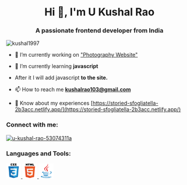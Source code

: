 <h1 align="center">Hi 👋, I'm U Kushal Rao</h1>
<h3 align="center">A passionate frontend developer from India</h3>

<p align="left"> <img src="https://komarev.com/ghpvc/?username=kushal1997&label=Profile%20views&color=0e75b6&style=flat" alt="kushal1997" /> </p>

- 🔭 I’m currently working on ["Photography Website"](https://kushal-photography-website.netlify.app/)

- 🌱 I’m currently learning **javascript**

- After it I will add javascript **to the site.**

- 📫 How to reach me **kushalrao103@gmail.com**

- 📄 Know about my experiences [https://storied-sfogliatella-2b3acc.netlify.app/](https://storied-sfogliatella-2b3acc.netlify.app/)

<h3 align="left">Connect with me:</h3>
<p align="left">
<a href="https://linkedin.com/in/u-kushal-rao-53074311a" target="blank"><img align="center" src="https://raw.githubusercontent.com/rahuldkjain/github-profile-readme-generator/master/src/images/icons/Social/linked-in-alt.svg" alt="u-kushal-rao-53074311a" height="30" width="40" /></a>
</p>

<h3 align="left">Languages and Tools:</h3>
<p align="left"> <a href="https://www.w3schools.com/css/" target="_blank" rel="noreferrer"> <img src="https://raw.githubusercontent.com/devicons/devicon/master/icons/css3/css3-original-wordmark.svg" alt="css3" width="40" height="40"/> </a> <a href="https://www.w3.org/html/" target="_blank" rel="noreferrer"> <img src="https://raw.githubusercontent.com/devicons/devicon/master/icons/html5/html5-original-wordmark.svg" alt="html5" width="40" height="40"/> </a> <a href="https://www.java.com" target="_blank" rel="noreferrer"> <img src="https://raw.githubusercontent.com/devicons/devicon/master/icons/java/java-original.svg" alt="java" width="40" height="40"/> </a> </p>
